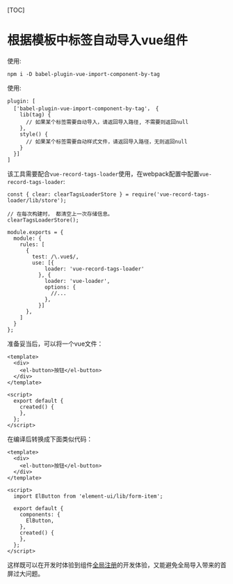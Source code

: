 [TOC]

# 根据模板中标签自动导入vue组件

使用:
```
npm i -D babel-plugin-vue-import-component-by-tag
```

使用:
```
plugin: [
  ['babel-plugin-vue-import-component-by-tag'， {
    lib(tag) {
      // 如果某个标签需要自动导入，请返回导入路径, 不需要则返回null
    },
    style() {
      // 如果某个标签需要自动样式文件，请返回导入路径，无则返回null
    }
  }]
]
```

该工具需要配合`vue-record-tags-loader`使用，在webpack配置中配置`vue-record-tags-loader`:
```
const { clear: clearTagsLoaderStore } = require('vue-record-tags-loader/lib/store');

// 在每次构建时， 都清空上一次存储信息。
clearTagsLoaderStore();

module.exports = {
  module: {
    rules: [
      {
        test: /\.vue$/,
        use: [{
            loader: 'vue-record-tags-loader'
          }, {
            loader: 'vue-loader',
            options: {
              //...
            },
          }]
      },
    ]
  }
};
```

准备妥当后，可以将一个vue文件：
```vue
<template>
  <div>
    <el-button>按钮</el-button>
  </div>
</template>

<script>
  export default {
    created() {
    },
  };
</script>
```
在编译后转换成下面类似代码：
```
<template>
  <div>
    <el-button>按钮</el-button>
  </div>
</template>

<script>
  import ElButton from 'element-ui/lib/form-item';

  export default {
    components: {
      ElButton,
    },
    created() {
    },
  };
</script>
```

这样既可以在开发时体验到组件[全局注册](https://cn.vuejs.org/v2/guide/components-registration.html#%E5%85%A8%E5%B1%80%E6%B3%A8%E5%86%8C)的开发体验，又能避免全局导入带来的首屏过大问题。
